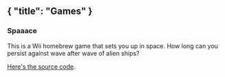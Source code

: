 {
  "title": "Games"
}
---

### Spaaace

This is a Wii homebrew game that sets you up in space. How long can you persist against wave after wave of alien ships?

[Here's the source code](https://github.com/arrbyte/wii-spaaace).
